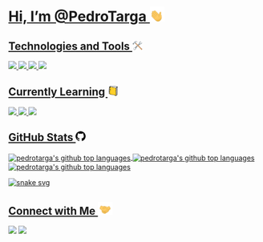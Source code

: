 <a href="https://github.com/PedroTarga">

# Hi, I’m @PedroTarga <img src="./media/waving-hand.gif" width="30px">

## Technologies and Tools <img src="./media/hammer-and-wrench.gif" width="20px">

![](https://img.shields.io/badge/Editor-VSCode-informational?style=flat&logo=visualstudiocode&logoColor=white&color=#61bb94)
![](https://img.shields.io/badge/Code-JavaScript-informational?style=flat&logo=javascript&logoColor=white&color=#61bb94)
![](https://img.shields.io/badge/Code-HTML-informational?style=flat&logo=html5&logoColor=white&color=#61bb94)
![](https://img.shields.io/badge/Code-CSS-informational?style=flat&logo=css3&logoColor=white&color=#61bb94)

## Currently Learning <img src="./media/books.gif" width="20px">

![](https://img.shields.io/badge/Code-Python-informational?style=flat&logo=python&logoColor=white&color=#61bb94)
![](https://img.shields.io/badge/Database-MySQL-informational?style=flat&logo=mysql&logoColor=white&color=#61bb94)
![](https://img.shields.io/badge/Backend-Node.js-informational?style=flat&logo=nodedotjs&logoColor=white&color=#61bb94)

## GitHub Stats <img src="./media/github.svg" width="20px"> 

<img height="140px" align="center" src="https://github-readme-stats.vercel.app/api?username=pedrotarga&theme=vue&hide=contribs,prs&show_icons=true&bg_color=white" alt="pedrotarga's github top languages" />
<img height="140px" align="center" src="https://github-readme-stats.vercel.app/api/wakatime?username=targapedro&theme=vue&bg_color=white" alt="pedrotarga's github top languages" />
<img height="140px" width="300px" align="center" src="https://github-readme-stats.vercel.app/api/top-langs/?username=pedrotarga&theme=vue&layout=compact&bg_color=white" alt="pedrotarga's github top languages" />


![snake svg](https://github.com/PedroTarga/PedroTarga/blob/output/github-contribution-grid-snake.svg)

## Connect with Me <img src="./media/shaking-hands.gif" width="30px"> 

</a>

<a href="twitter.com/TargePeter"><img src="https://img.shields.io/badge/-Twitter-%23333?style=for-the-badge&logo=twitter&logoColor=white&color=blue"></a>
<a href = "mailto:targa.pe@gmail.com"><img src="https://img.shields.io/badge/-Gmail-%23333?style=for-the-badge&logo=gmail&logoColor=white&color=red" target="_blank"></a>


